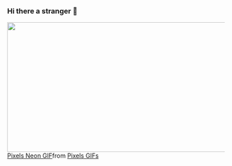 ### Hi there a stranger 👋
<!-- <picture>
 <source media="(prefers-color-scheme: dark)" srcset="YOUR-DARKMODE-IMAGE">
 <source media="(prefers-color-scheme: light)" srcset="YOUR-LIGHTMODE-IMAGE">
 <img alt="YOUR-ALT-TEXT" src="YOUR-DEFAULT-IMAGE">
</picture> -->

<div align="center">
<!--   <img src="https://media.giphy.com/media/1afuwyOsr5E8X9CuRV/giphy.gif" width="600" height="300"/> -->
 <img src="https://media.giphy.com/media/1afuwyOsr5E8X9CuRV/giphy.gif" width="600" height="300"/>
</div>
<div class="tenor-gif-embed" data-postid="21156226" data-share-method="host" data-aspect-ratio="1.77778" data-width="100%"><a href="https://tenor.com/view/pixels-neon-old-80s-hacker-gif-21156226">Pixels Neon GIF</a>from <a href="https://tenor.com/search/pixels-gifs">Pixels GIFs</a></div> <script type="text/javascript" async src="https://tenor.com/embed.js"></script>
<!--
**iSteffan/iSteffan** is a ✨ _special_ ✨ repository because its `README.md` (this file) appears on your GitHub profile.

Here are some ideas to get you started:

- 🔭 I’m currently working on ...
- 🌱 I’m currently learning ...
- 👯 I’m looking to collaborate on ...
- 🤔 I’m looking for help with ...
- 💬 Ask me about ...
- 📫 How to reach me: ...
- 😄 Pronouns: ...
- ⚡ Fun fact: ...
-->
### :fire: My Stats :
[![GitHub Streak](http://github-readme-streak-stats.herokuapp.com?user=isteffan&theme=dark&background=000000)](https://git.io/streak-stats)

[![Top Langs](https://github-readme-stats.vercel.app/api/top-langs/?username=isteffan&layout=compact&theme=vision-friendly-dark)](https://github.com/anuraghazra/github-readme-stats)
